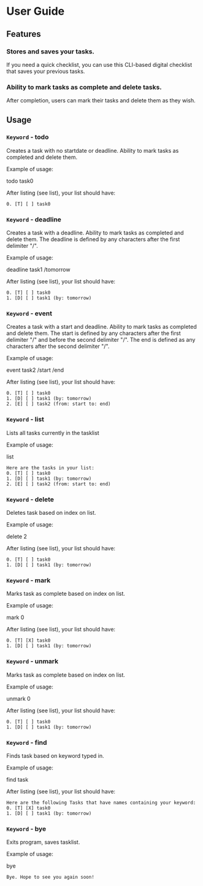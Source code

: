 # User Guide

## Features 

### Stores and saves your tasks.

If you need a quick checklist, you can use this CLI-based digital checklist that saves your previous tasks.

### Ability to mark tasks as complete and delete tasks.

After completion, users can mark their tasks and delete them as they wish.

## Usage

### `Keyword` - todo

Creates a task with no startdate or deadline. Ability to mark tasks as completed and delete them.

Example of usage: 

todo task0

After listing (see list), your list should have:

```
0. [T] [ ] task0
```

### `Keyword` - deadline

Creates a task with a deadline. Ability to mark tasks as completed and delete them. The deadline is defined by any characters after the first delimiter "/".

Example of usage: 

deadline task1 /tomorrow

After listing (see list), your list should have:

```
0. [T] [ ] task0
1. [D] [ ] task1 (by: tomorrow)
```

### `Keyword` - event

Creates a task with a start and deadline. Ability to mark tasks as completed and delete them. The start is defined by any characters after the first delimiter "/" and before the second delimiter "/". The end is defined as any characters after the second delimiter "/".

Example of usage: 

event task2 /start /end

After listing (see list), your list should have:

```
0. [T] [ ] task0
1. [D] [ ] task1 (by: tomorrow)
2. [E] [ ] task2 (from: start to: end)
```



### `Keyword` - list

Lists all tasks currently in the tasklist

Example of usage: 

list

```
Here are the tasks in your list:
0. [T] [ ] task0
1. [D] [ ] task1 (by: tomorrow)
2. [E] [ ] task2 (from: start to: end)
```


### `Keyword` - delete

Deletes task based on index on list. 

Example of usage: 

delete 2

After listing (see list), your list should have:

```
0. [T] [ ] task0
1. [D] [ ] task1 (by: tomorrow)
```

### `Keyword` - mark

Marks task as complete based on index on list. 

Example of usage: 

mark 0

After listing (see list), your list should have:

```
0. [T] [X] task0
1. [D] [ ] task1 (by: tomorrow)
```

### `Keyword` - unmark

Marks task as complete based on index on list. 

Example of usage: 

unmark 0

After listing (see list), your list should have:

```
0. [T] [ ] task0
1. [D] [ ] task1 (by: tomorrow)
```

### `Keyword` - find

Finds task based on keyword typed in.

Example of usage: 

find task

After listing (see list), your list should have:

```
Here are the following Tasks that have names containing your keyword:
0. [T] [X] task0
1. [D] [ ] task1 (by: tomorrow)
```

### `Keyword` - bye

Exits program, saves tasklist.

Example of usage: 

bye

```
Bye. Hope to see you again soon!
```
